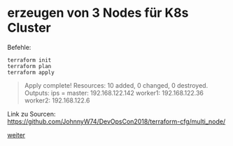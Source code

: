 erzeugen von 3 Nodes für K8s Cluster
=

Befehle: 
```
terraform init
terraform plan
terraform apply
```

>Apply complete! Resources: 10 added, 0 changed, 0 destroyed.
>Outputs:
>ips = 
 >master: 192.168.122.142
> worker1: 192.168.122.36
 >worker2: 192.168.122.6

Link zu Sourcen:
https://github.com/JohnnyW74/DevOpsCon2018/terraform-cfg/multi_node/

[weiter](https://github.com/JohnnyW74/DevOpsCon2018/blob/master/doc/09-install-docker.md)